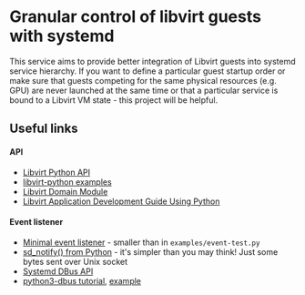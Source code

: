 # Granular control of libvirt guests with systemd

This service aims to provide better integration of Libvirt guests into systemd
service hierarchy. If you want to define a particular guest startup order or
make sure that guests competing for the same physical resources (e.g. GPU) are
never launched at the same time or that a particular service is bound to a
Libvirt VM state - this project will be helpful.

## Useful links

#### API

- [Libvirt Python API](https://libvirt.org/python.html)
- [libvirt-python examples](https://gitlab.com/libvirt/libvirt-python/-/tree/master/examples)
- [Libvirt Domain Module](https://libvirt.org/html/libvirt-libvirt-domain.html)
- [Libvirt Application Development Guide Using Python](https://libvirt.org/docs/libvirt-appdev-guide-python/en-US/html/)

#### Event listener

- [Minimal event listener](https://stackoverflow.com/questions/8767834) -
  smaller than in `examples/event-test.py`
- [sd_notify() from Python](https://github.com/stigok/sd-notify/blob/master/sd_notify.py) -
  it's simpler than you may think! Just some bytes sent over Unix socket
- [Systemd DBus API](https://wiki.freedesktop.org/www/Software/systemd/dbus/)
- [python3-dbus tutorial](https://dbus.freedesktop.org/doc/dbus-python/tutorial.html),
  [example](https://stackoverflow.com/questions/42088406/starting-a-users-systemd-service-via-python-and-dbus)

